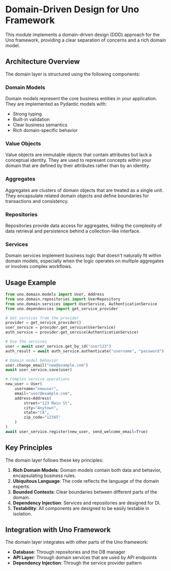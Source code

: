 # Domain-Driven Design for Uno Framework

This module implements a domain-driven design (DDD) approach for the Uno framework, providing a clear separation of concerns and a rich domain model.

## Architecture Overview

The domain layer is structured using the following components:

### Domain Models

Domain models represent the core business entities in your application. They are implemented as Pydantic models with:

- Strong typing
- Built-in validation
- Clear business semantics
- Rich domain-specific behavior

### Value Objects

Value objects are immutable objects that contain attributes but lack a conceptual identity. They are used to represent concepts within your domain that are defined by their attributes rather than by an identity.

### Aggregates

Aggregates are clusters of domain objects that are treated as a single unit. They encapsulate related domain objects and define boundaries for transactions and consistency.

### Repositories

Repositories provide data access for aggregates, hiding the complexity of data retrieval and persistence behind a collection-like interface.

### Services

Domain services implement business logic that doesn't naturally fit within domain models, especially when the logic operates on multiple aggregates or involves complex workflows.

## Usage Example

```python
from uno.domain.models import User, Address
from uno.domain.repositories import UserRepository
from uno.domain.services import UserService, AuthenticationService
from uno.dependencies import get_service_provider

# Get services from the provider
provider = get_service_provider()
user_service = provider.get_service(UserService)
auth_service = provider.get_service(AuthenticationService)

# Use the services
user = await user_service.get_by_id("user123")
auth_result = await auth_service.authenticate("username", "password")

# Domain model behavior
user.change_email("new@example.com")
await user_service.save(user)

# Complex service operations
new_user = User(
    username="newuser",
    email="user@example.com",
    address=Address(
        street="123 Main St",
        city="Anytown",
        state="CA",
        zip_code="12345"
    )
)
await user_service.register(new_user, send_welcome_email=True)
```

## Key Principles

The domain layer follows these key principles:

1. **Rich Domain Models**: Domain models contain both data and behavior, encapsulating business rules.
2. **Ubiquitous Language**: The code reflects the language of the domain experts.
3. **Bounded Contexts**: Clear boundaries between different parts of the domain.
4. **Dependency Injection**: Services and repositories are designed for DI.
5. **Testability**: All components are designed to be easily testable in isolation.

## Integration with Uno Framework

The domain layer integrates with other parts of the Uno framework:

- **Database**: Through repositories and the DB manager
- **API Layer**: Through domain services that are used by API endpoints
- **Dependency Injection**: Through the service provider pattern
